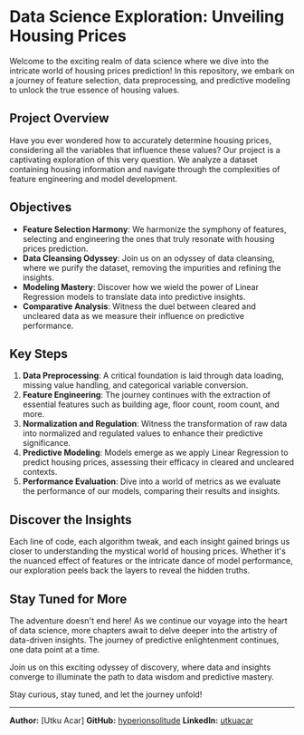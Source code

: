 # Data Science Exploration: Unveiling Housing Prices

Welcome to the exciting realm of data science where we dive into the intricate world of housing prices prediction! In this repository, we embark on a journey of feature selection, data preprocessing, and predictive modeling to unlock the true essence of housing values. 

## Project Overview

Have you ever wondered how to accurately determine housing prices, considering all the variables that influence these values? Our project is a captivating exploration of this very question. We analyze a dataset containing housing information and navigate through the complexities of feature engineering and model development.

## Objectives

- **Feature Selection Harmony**: We harmonize the symphony of features, selecting and engineering the ones that truly resonate with housing prices prediction.
- **Data Cleansing Odyssey**: Join us on an odyssey of data cleansing, where we purify the dataset, removing the impurities and refining the insights.
- **Modeling Mastery**: Discover how we wield the power of Linear Regression models to translate data into predictive insights.
- **Comparative Analysis**: Witness the duel between cleared and uncleared data as we measure their influence on predictive performance.

## Key Steps

1. **Data Preprocessing**: A critical foundation is laid through data loading, missing value handling, and categorical variable conversion.
2. **Feature Engineering**: The journey continues with the extraction of essential features such as building age, floor count, room count, and more.
3. **Normalization and Regulation**: Witness the transformation of raw data into normalized and regulated values to enhance their predictive significance.
4. **Predictive Modeling**: Models emerge as we apply Linear Regression to predict housing prices, assessing their efficacy in cleared and uncleared contexts.
5. **Performance Evaluation**: Dive into a world of metrics as we evaluate the performance of our models, comparing their results and insights.

## Discover the Insights

Each line of code, each algorithm tweak, and each insight gained brings us closer to understanding the mystical world of housing prices. Whether it's the nuanced effect of features or the intricate dance of model performance, our exploration peels back the layers to reveal the hidden truths.

## Stay Tuned for More

The adventure doesn't end here! As we continue our voyage into the heart of data science, more chapters await to delve deeper into the artistry of data-driven insights. The journey of predictive enlightenment continues, one data point at a time.

Join us on this exciting odyssey of discovery, where data and insights converge to illuminate the path to data wisdom and predictive mastery.

Stay curious, stay tuned, and let the journey unfold!

---

**Author:** [Utku Acar]
**GitHub:** [hyperionsolitude](https://github.com/hyperionsolitude)
**LinkedIn:** [utkuacar](https://www.linkedin.com/in/utkuacar)
